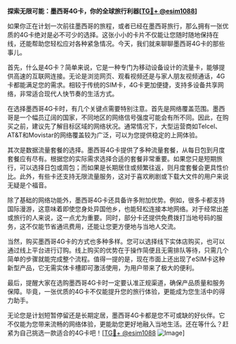 **探索无限可能：墨西哥4G卡，你的全球旅行利器[[TG💪+ @esim1088](https://t.me/s/esim1088)]**

如果你正在计划一次前往墨西哥的旅程，或者已经在墨西哥旅行，那么拥有一张优质的4G卡绝对是必不可少的选择。这张小小的卡片不仅能让您随时随地保持在线，还能帮助您轻松应对各种紧急情况。今天，我们就来聊聊墨西哥4G卡的那些事儿。

首先，什么是4G卡？简单来说，它是一种专门为移动设备设计的流量卡，能够提供高速的互联网连接。无论是浏览网页、观看视频还是与家人朋友视频通话，4G卡都能满足您的需求。相较于传统的SIM卡，4G卡更加便捷，支持多设备共享网络，非常适合现代人快节奏的生活方式。

在选择墨西哥4G卡时，有几个关键点需要特别注意。首先是网络覆盖范围。墨西哥是一个幅员辽阔的国家，不同地区的网络信号强度可能会有所不同。因此，在购买之前，建议先了解目标区域的网络状况。通常情况下，大型运营商如Telcel、AT&T和Movistar的网络覆盖较为广泛，可以为您提供稳定的上网体验。

其次是数据流量套餐的选择。墨西哥4G卡提供了多种流量套餐，从每日包到月度套餐应有尽有。根据您的实际需求选择合适的套餐非常重要。如果您只是短期旅行，可以选择日包或周包；而如果是长期居住或频繁往返，则月度套餐会更具性价比。此外，有些卡还支持无限流量服务，这对于喜欢刷剧或下载大文件的用户来说无疑是个福音。

除了基础的网络功能外，墨西哥4G卡还具备许多附加优势。例如，很多卡都支持国际漫游，这意味着即使您身处异国他乡，也能轻松连接本地网络。对于经常出差或旅行的人来说，这一点尤为重要。同时，部分卡还提供免费拨打当地号码的服务，这不仅能节省通讯费用，还能让您更方便地与当地人交流。

当然，购买墨西哥4G卡的方式也多种多样。您可以选择线下实体店购买，也可以通过线上平台进行订购。线上购买的优势在于操作简便且无需排队等待，只需几个简单的步骤就能完成整个流程。值得一提的是，现在市面上还出现了eSIM卡这种新型产品，它无需实体卡槽即可激活使用，为用户带来了极大的便利。

最后，提醒大家在选购墨西哥4G卡时一定要认准正规渠道，确保产品质量和服务保障。毕竟，一张优质的4G卡不仅能提升您的旅行体验，更能成为您生活中的得力助手。

无论您是计划短暂停留还是长期定居，墨西哥4G卡都是您不可或缺的好伙伴。它不仅能为您带来流畅的网络体验，更能助您更好地融入当地生活。还在等什么？赶紧为自己挑选一款适合的4G卡吧！[[TG💪+ @esim1088](https://t.me/s/esim1088) ![Image](https://i.postimg.cc/4NQfJmqS/Snipaste-2025-05-13-00-14-12.png)]